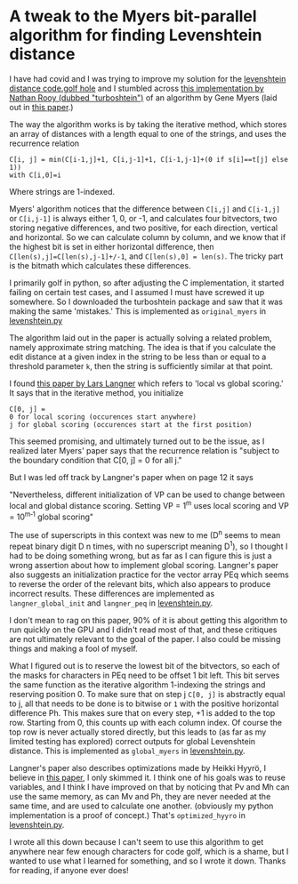 # A tweak to the Myers bit-parallel algorithm for finding Levenshtein distance

I have had covid and I was trying to improve my solution for the [levenshtein distance code.golf hole](https://code.golf/levenshtein-distance) 
and I stumbled across [this implementation by Nathan Rooy (dubbed "turboshtein")](https://github.com/nathanrooy/turboshtein/tree/main) of an algorithm by Gene Myers (laid out in [this paper](https://dl.acm.org/doi/pdf/10.1145/316542.316550).)

The way the algorithm works is by taking the iterative method, which stores an array of distances with a length equal to one of the strings, and uses the recurrence relation

```
C[i, j] = min(C[i-1,j]+1, C[i,j-1]+1, C[i-1,j-1]+(0 if s[i]==t[j] else 1))
with C[i,0]=i
```
Where strings are 1-indexed.

Myers' algorithm notices that the difference between `C[i,j]` and `C[i-1,j]` or `C[i,j-1]` is always either 1, 0, or -1, and calculates four bitvectors, two storing negative differences, and two positive, for each direction, vertical and horizontal. So we can calculate column by column, and we know that if the highest bit is set in either horizontal difference, then `C[len(s),j]=C[len(s),j-1]+/-1`, and `C[len(s),0] = len(s)`. The tricky part is the bitmath which calculates these differences.

I primarily golf in python, so after adjusting the C implementation, it started failing on certain test cases, and I assumed I must have screwed it up somewhere. So I downloaded the turboshtein package and saw that it was making the same 'mistakes.' This is implemented as `original_myers` in [levenshtein.py](levenshtein.py)

The algorithm laid out in the paper is actually solving a related problem, namely approximate string matching. The idea is that if you calculate the edit distance at a given index in the string to be less than or equal to a threshold parameter `k`, then the string is sufficiently similar at that point.

I found [this paper by Lars Langner](https://www.mi.fu-berlin.de/en/inf/groups/abi/teaching/theses/master_dipl/langner_bitvector/dipl_thesis_langner.pdf)  which refers to 'local vs global scoring.' It says that in the iterative method, you initialize
```
C[0, j] = 
0 for local scoring (occurences start anywhere)
j for global scoring (occurences start at the first position)
```

This seemed promising, and ultimately turned out to be the issue, as I realized later Myers' paper says that the recurrence relation is "subject to the boundary condition that C[0, j] = 0 for all j." 

But I was led off track by Langner's paper when on page 12 it says

"Nevertheless, different initialization of VP can be used to change between local and global
distance scoring. Setting VP = 1<sup>m</sup> uses local scoring and VP = 10<sup>m‐1</sup> global scoring"

The use of superscripts in this context was new to me (D<sup>n</sup> seems to mean repeat binary digit D n times, with no superscript meaning D<sup>1</sup>), so I thought I had to be doing something wrong, but as far as I can figure this is just a wrong assertion about how to implement global scoring. Langner's paper also suggests an initialization practice for the vector array PEq which seems to reverse the order of the relevant bits, which also appears to produce incorrect results. These differences are implemented as `langner_global_init` and `langner_peq` in [levenshtein.py](levenshtein.py).

I don't mean to rag on this paper, 90% of it is about getting this algorithm to run quickly on the GPU and I didn't read most of that, and these critiques are not ultimately relevant to the goal of the paper. I also could be missing things and making a fool of myself.

What I figured out is to reserve the lowest bit of the bitvectors, so each of the masks for characters in PEq need to be offset 1 bit left. This bit serves the same function as the iterative algorithm 1-indexing the strings and reserving position 0. To make sure that on step j `C[0, j]` is abstractly equal to j, all that needs to be done is to bitwise or `1` with the positive horizontal difference Ph. This makes sure that on every step, +1 is added to the top row. Starting from 0, this counts up with each column index. Of course the top row is never actually stored directly, but this leads to (as far as my limited testing has explored) correct outputs for global Levenshtein distance. This is implemented as `global_myers` in [levenshtein.py](levenshtein.py).

Langner's paper also describes optimizations made by Heikki Hyyrö, I believe in [this paper](http://www.stringology.org/event/2002/p6.html), I only skimmed it. I think one of his goals was to reuse variables, and I think I have improved on that by noticing that Pv and Mh can use the same memory, as can Mv and Ph, they are never needed at the same time, and are used to calculate one another. (obviously my python implementation is a proof of concept.) That's `optimized_hyyro` in [levenshtein.py](levenshtein.py).

I wrote all this down because I can't seem to use this algorithm to get anywhere near few enough characters for code golf, which is a shame, but I wanted to use what I learned for something, and so I wrote it down. Thanks for reading, if anyone ever does!
